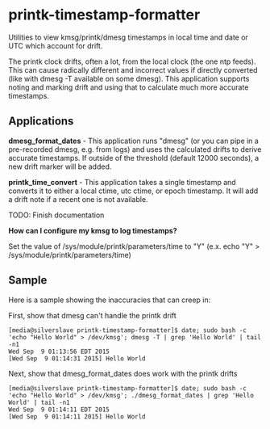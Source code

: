 # printk-timestamp-formatter
Utilities to view kmsg/printk/dmesg timestamps in local time and date or UTC which account for drift.

The printk clock drifts, often a lot, from the local clock (the one ntp feeds). This can cause radically different and incorrect values if directly converted (like with dmesg -T available on some dmesg). This application supports noting and marking drift and using that to calculate much more accurate timestamps.


Applications
------------

**dmesg_format_dates** - This application runs "dmesg" (or you can pipe in a pre-recorded dmesg, e.g. from logs) and uses the calculated drifts to derive accurate timestamps. If outside of the threshold (default 12000 seconds), a new drift marker will be added.

**printk_time_convert** - This application takes a single timestamp and converts it to either a local ctime, utc ctime, or epoch timestamp. It will add a drift note if a recent one is not available.

TODO: Finish documentation


**How can I configure my kmsg to log timestamps?**

Set the value of /sys/module/printk/parameters/time to "Y" (e.x. echo "Y" > /sys/module/printk/parameters/time)


Sample
------

Here is a sample showing the inaccuracies that can creep in:

First, show that dmesg can't handle the printk drift

	[media@silverslave printk-timestamp-formatter]$ date; sudo bash -c 'echo "Hello World" > /dev/kmsg'; dmesg -T | grep 'Hello World' | tail -n1
	Wed Sep  9 01:13:56 EDT 2015
	[Wed Sep  9 01:14:31 2015] Hello World

Next, show that dmesg\_format\_dates does work with the printk drifts

	[media@silverslave printk-timestamp-formatter]$ date; sudo bash -c 'echo "Hello World" > /dev/kmsg'; ./dmesg_format_dates | grep 'Hello World' | tail -n1
	Wed Sep  9 01:14:11 EDT 2015
	[Wed Sep  9 01:14:11 2015] Hello World


